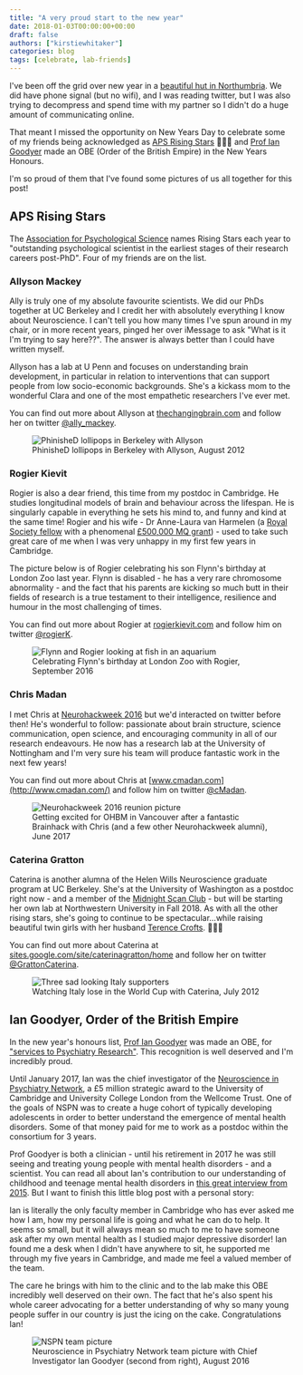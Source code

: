 ```yaml
---
title: "A very proud start to the new year"
date: 2018-01-03T00:00:00+00:00
draft: false
authors: ["kirstiewhitaker"]
categories: blog
tags: [celebrate, lab-friends]
---
```


I've been off the grid over new year in a [beautiful hut in Northumbria](https://twitter.com/kirstie_j/status/948461671915376640). We did have phone signal (but no wifi), and I was reading twitter, but I was also trying to decompress and spend time with my partner so I didn't do a huge amount of communicating online.

That meant I missed the opportunity on New Years Day to celebrate some of my friends being acknowledged as [APS Rising Stars](http://www.psychologicalscience.org/redesign/wp-content/uploads/2017/12/2017-Rising-Stars.pdf) 🌟✨💫 and [Prof Ian Goodyer](https://www.thegazette.co.uk/notice/2938057) made an OBE (Order of the British Empire) in the New Years Honours.

I'm so proud of them that I've found some pictures of us all together for this post!

## APS Rising Stars

The [Association for Psychological Science](http://www.psychologicalscience.org/) names Rising Stars each year to "outstanding psychological scientist in the earliest stages of their research careers post-PhD". Four of my friends are on the list.

### Allyson Mackey

Ally is truly one of my absolute favourite scientists. We did our PhDs together at UC Berkeley and I credit her with absolutely everything I know about Neuroscience. I can't tell you how many times I've spun around in my chair, or in more recent years, pinged her over iMessage to ask "What is it I'm trying to say here??". The answer is always better than I could have written myself.

Allyson has a lab at U Penn and focuses on understanding brain development, in particular in relation to interventions that can support people from low socio-economic backgrounds. She's a kickass mom to the wonderful Clara and one of the most empathetic researchers I've ever met.

You can find out more about Allyson at [thechangingbrain.com](http://www.allysonmackey.com/) and follow her on twitter [@ally_mackey](https://twitter.com/ally_mackey).

<figure>
  <img src="/images/aps-rising-stars/allysonmackey.jpg"
       alt="PhinisheD lollipops in Berkeley with Allyson">
  <figcaption>PhinisheD lollipops in Berkeley with Allyson, August 2012</figcaption>
</figure>

### Rogier Kievit

Rogier is also a dear friend, this time from my postdoc in Cambridge. He studies longitudinal models of brain and behaviour across the lifespan. He is singularly capable in everything he sets his mind to, and funny and kind at the same time! Rogier and his wife - Dr Anne-Laura van Harmelen (a [Royal Society fellow](https://royalsociety.org/people/anne-laura-van-harmelen-13182/) with a phenomenal [£500,000 MQ grant](https://www.mqmentalhealth.org/posts/new-research-depression-and-suicide-in-young-people)) - used to take such great care of me when I was very unhappy in my first few years in Cambridge.

The picture below is of Rogier celebrating his son Flynn's birthday at London Zoo last year. Flynn is disabled - he has a very rare chromosome abnormality - and the fact that his parents are kicking so much butt in their fields of research is a true testament to their intelligence, resilience and humour in the most challenging of times.

You can find out more about Rogier at [rogierkievit.com](https://rogierkievit.com) and follow him on twitter [@rogierK](https://twitter.com/rogierK).

<figure>
  <img src="/images/aps-rising-stars/rogierkievit.jpg"
       alt="Flynn and Rogier looking at fish in an aquarium">
  <figcaption>Celebrating Flynn's birthday at London Zoo with Rogier, September 2016</figcaption>
</figure>

### Chris Madan

I met Chris at [Neurohackweek 2016](http://neurohackweek.github.io/) but we'd interacted on twitter before then! He's wonderful to follow: passionate about brain structure, science communication, open science, and encouraging community in all of our research endeavours. He now has a research lab at the University of Nottingham and I'm very sure his team will produce fantastic work in the next few years!

You can find out more about Chris at [www.cmadan.com](http://www.cmadan.com/) and follow him on twitter [@cMadan](https://twitter.com/cMadan).

<figure>
  <img src="/images/aps-rising-stars/chrismadan-et-al.jpg"
       alt="Neurohackweek 2016 reunion picture">
  <figcaption>Getting excited for OHBM in Vancouver after a fantastic Brainhack with Chris (and a few other Neurohackweek alumni), June 2017</figcaption>
</figure>

### Caterina Gratton

Caterina is another alumna of the Helen Wills Neuroscience graduate program at UC Berkeley. She's at the University of Washington as a postdoc right now - and a member of the [Midnight Scan Club](https://www.pri.org/stories/2017-08-20/midnight-scan-club-sheds-new-light-human-brain) - but will be starting her own lab at Northwestern University in Fall 2018. As with all the other rising stars, she's going to continue to be spectacular...while raising beautiful twin girls with her husband [Terence Crofts](http://www.wrhr.wustl.edu/en/T32/Terence-Crofts). 👯👭🙌

You can find out more about Caterina at [sites.google.com/site/caterinagratton/home](https://sites.google.com/site/caterinagratton/home) and follow her on twitter [@GrattonCaterina](https://twitter.com/GrattonCaterina).

<figure>
  <img src="/images/aps-rising-stars/caterinagratton.jpg"
       alt="Three sad looking Italy supporters">
  <figcaption>Watching Italy lose in the World Cup with Caterina, July 2012</figcaption>
</figure>

## Ian Goodyer, Order of the British Empire

In the new year's honours list, [Prof Ian Goodyer](http://www.neuroscience.cam.ac.uk/directory/profile.php?ig104) was made an OBE, for ["services to Psychiatry Research"](https://www.thegazette.co.uk/notice/2938057). This recognition is well deserved and I'm incredibly proud.

Until January 2017, Ian was the chief investigator of the [Neuroscience in Psychiatry Network](http://www.nspn.org.uk/), a £5 million strategic award to the University of Cambridge and University College London from the Wellcome Trust. One of the goals of NSPN was to create a huge cohort of typically developing adolescents in order to better understand the emergence of mental health disorders. Some of that money paid for me to work as a postdoc within the consortium for 3 years.

Prof Goodyer is both a clinician - until his retirement in 2017 he was still seeing and treating young people with mental health disorders - and a scientist. You can read all about Ian's contribution to our understanding of childhood and teenage mental health disorders in [this great interview from 2015](https://www.escap.eu/research/ian-goodyer-reveals-unique-research-on-depression-and-conduct-disorder-development/). But I want to finish this little blog post with a personal story:

Ian is literally the only faculty member in Cambridge who has ever asked me how I am, how my personal life is going and what he can do to help. It seems so small, but it will always mean so much to me to have someone ask after my own mental health as I studied major depressive disorder! Ian found me a desk when I didn't have anywhere to sit, he supported me through my five years in Cambridge, and made me feel a valued member of the team.

The care he brings with him to the clinic and to the lab make this OBE incredibly well deserved on their own. The fact that he's also spent his whole career advocating for a better understanding of why so many young people suffer in our country is just the icing on the cake. Congratulations Ian!

<figure>
  <img src="/images/nspn-team-pic-Aug2016.jpg"
       alt="NSPN team picture">
  <figcaption>Neuroscience in Psychiatry Network team picture with Chief Investigator Ian Goodyer (second from right), August 2016</figcaption>
</figure>
